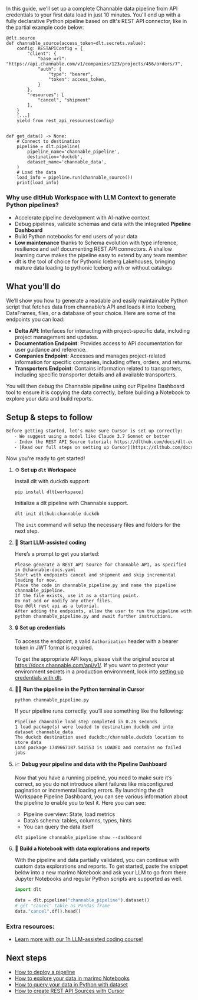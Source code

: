 In this guide, we'll set up a complete Channable data pipeline from API credentials to your first data load in just 10 minutes. You'll end up with a fully declarative Python pipeline based on dlt's REST API connector, like in the partial example code below:

```python-outcome
@dlt.source
def channable_source(access_token=dlt.secrets.value):
    config: RESTAPIConfig = {
        "client": {
            "base_url": "https://api.channable.com/v1/companies/123/projects/456/orders/7",
            "auth": {
                "type": "bearer",
                "token": access_token,
            }
        },
        "resources": [
            "cancel", "shipment"
        ],
    }
    [...]
    yield from rest_api_resources(config)


def get_data() -> None:
    # Connect to destination
    pipeline = dlt.pipeline(
        pipeline_name='channable_pipeline',
        destination='duckdb',
        dataset_name='channable_data', 
    )
    # Load the data
    load_info = pipeline.run(channable_source())
    print(load_info) 
```

### Why use dltHub Workspace with LLM Context to generate Python pipelines?

- Accelerate pipeline development with AI-native context
- Debug pipelines, validate schemas and data with the integrated **Pipeline Dashboard**
- Build Python notebooks for end users of your data
- **Low maintenance** thanks to Schema evolution with type inference, resilience and self documenting REST API connectors. A shallow learning curve makes the pipeline easy to extend by any team member
- dlt is the tool of choice for Pythonic Iceberg Lakehouses, bringing mature data loading to pythonic Iceberg with or without catalogs

## What you’ll do

We’ll show you how to generate a readable and easily maintainable Python script that fetches data from channable’s API and loads it into Iceberg, DataFrames, files, or a database of your choice. Here are some of the endpoints you can load:

- **Delta API**: Interfaces for interacting with project-specific data, including project management and updates.
- **Documentation Endpoint**: Provides access to API documentation for user guidance and reference.
- **Companies Endpoint**: Accesses and manages project-related information for specific companies, including offers, orders, and returns.
- **Transporters Endpoint**: Contains information related to transporters, including specific transporter details and all available transporters.

You will then debug the Channable pipeline using our Pipeline Dashboard tool to ensure it is copying the data correctly, before building a Notebook to explore your data and build reports.

## Setup & steps to follow

```default
Before getting started, let's make sure Cursor is set up correctly:
   - We suggest using a model like Claude 3.7 Sonnet or better
   - Index the REST API Source tutorial: https://dlthub.com/docs/dlt-ecosystem/verified-sources/rest_api/ and add it to context as **@dlt rest api**
   - [Read our full steps on setting up Cursor](https://dlthub.com/docs/dlt-ecosystem/llm-tooling/cursor-restapi#23-configuring-cursor-with-documentation)
```

Now you're ready to get started!

1. ⚙️ **Set up `dlt` Workspace**
    
    Install dlt with duckdb support:
    ```shell
    pip install dlt[workspace]
    ```

    Initialize a dlt pipeline with Channable support.
    ```shell
    dlt init dlthub:channable duckdb
    ```

    The `init` command will setup the necessary files and folders for the next step.
    
2. 🤠 **Start LLM-assisted coding**
    
    Here’s a prompt to get you started:
    
    ```prompt
    Please generate a REST API Source for Channable API, as specified in @channable-docs.yaml 
    Start with endpoints cancel and shipment and skip incremental loading for now. 
    Place the code in channable_pipeline.py and name the pipeline channable_pipeline. 
    If the file exists, use it as a starting point. 
    Do not add or modify any other files. 
    Use @dlt rest api as a tutorial. 
    After adding the endpoints, allow the user to run the pipeline with python channable_pipeline.py and await further instructions.
    ```

    
3. 🔒 **Set up credentials** 
    
    To access the endpoint, a valid `Authorization` header with a bearer token in JWT format is required.
    
    To get the appropriate API keys, please visit the original source at https://docs.channable.com/api/v1/.
    If you want to protect your environment secrets in a production environment, look into [setting up credentials with dlt](https://dlthub.com/docs/walkthroughs/add_credentials).
    
4. 🏃‍♀️ **Run the pipeline in the Python terminal in Cursor**
    
    ```shell
    python channable_pipeline.py
    ```
    
    If your pipeline runs correctly, you’ll see something like the following:
    
    ```shell
    Pipeline channable load step completed in 0.26 seconds
    1 load package(s) were loaded to destination duckdb and into dataset channable_data
    The duckdb destination used duckdb:/channable.duckdb location to store data
    Load package 1749667187.541553 is LOADED and contains no failed jobs
    ```
    
5. 📈 **Debug your pipeline and data with the Pipeline Dashboard**

    Now that you have a running pipeline, you need to make sure it’s correct, so you do not introduce silent failures like misconfigured pagination or incremental loading errors. By launching the dlt Workspace Pipeline Dashboard, you can see various information about the pipeline to enable you to test it. Here you can see:
    - Pipeline overview: State, load metrics
    - Data’s schema: tables, columns, types, hints
    - You can query the data itself
    
    ```shell
    dlt pipeline channable_pipeline show --dashboard
    ```
    
6. 🐍 **Build a Notebook with data explorations and reports**

    With the pipeline and data partially validated, you can continue with custom data explorations and reports. To get started, paste the snippet below into a new marimo Notebook and ask your LLM to go from there. Jupyter Notebooks and regular Python scripts are supported as well.

    
    ```python
    import dlt

   data = dlt.pipeline("channable_pipeline").dataset()
   # get "cancel" table as Pandas frame
   data."cancel".df().head()
    ```

### Extra resources:

- [Learn more with our 1h LLM-assisted coding course!](https://www.youtube.com/watch?v=GGid70rnJuM)

## Next steps

- [How to deploy a pipeline](https://dlthub.com/docs/walkthroughs/deploy-a-pipeline)
- [How to explore your data in marimo Notebooks](https://dlthub.com/docs/general-usage/dataset-access/marimo)
- [How to query your data in Python with dataset](https://dlthub.com/docs/general-usage/dataset-access/dataset)
- [How to create REST API Sources with Cursor](https://dlthub.com/docs/dlt-ecosystem/llm-tooling/cursor-restapi)